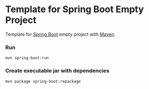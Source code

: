 Template for Spring Boot Empty Project
=============================

Template for [Spring Boot](http://projects.spring.io/spring-boot/) empty project with [Maven](http://maven.apache.org).

### Run ###
```
mvn spring-boot:run
```

### Create executable jar with dependencies ###
```
mvn package spring-boot:repackage
```
